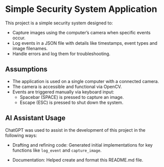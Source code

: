 # Simple Security System Application
This project is a simple security system designed to:

- Capture images using the computer’s camera when specific events occur.
- Log events in a JSON file with details like timestamps, event types and image filenames.
- Handle errors and log them for troubleshooting.

## Assumptions
- The application is used on a single computer with a connected camera.
- The camera is accessible and functional via OpenCV.
- Events are triggered manually via keyboard input:
  - Spacebar (SPACE) is pressed to capture an image.
  - Escape (ESC) is pressed to shut down the system.

## AI Assistant Usage
ChatGPT was used to assist in the development of this project in the following ways:

- Drafting and refining code:
  Generated initial implementations for key functions like `log_event` and `capture_image`.
  
- Documentation:
  Helped create and format this README.md file.